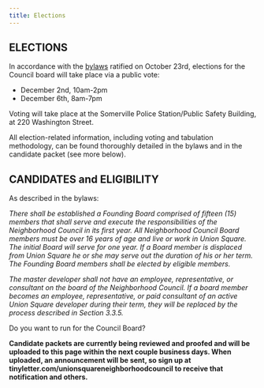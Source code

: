 ```yaml
---
title: Elections
---
```

## ELECTIONS

In accordance with the [bylaws](https://docs.google.com/document/d/1uf6hVFaPQ8aXF5Ectis_0E4kZJfudzCAczJdVcZ6YAc/edit) ratified on October 23rd, elections for the Council board will take place via a public vote:

* December 2nd, 10am-2pm
* December 6th, 8am-7pm

Voting will take place at the Somerville Police Station/Public Safety Building, at 220 Washington Street.

All election-related information, including voting and tabulation methodology, can be found thoroughly detailed in the bylaws and in the candidate packet (see more below).

## CANDIDATES and ELIGIBILITY

As described in the bylaws:

*There shall be established a Founding Board comprised of fifteen (15) members that shall serve and execute the responsibilities of the Neighborhood Council in its first year.  All Neighborhood Council Board members must be over 16 years of age and live or work in Union Square. The initial Board will serve for one year. If a Board member is displaced from Union Square he or she may serve out the duration of his or her term. The Founding Board members shall be elected by eligible members.*

*The master developer shall not have an employee, representative, or consultant on the board of the Neighborhood Council. If a board member becomes an employee, representative, or paid consultant of an active Union Square developer during their term, they will be replaced by the process described in Section 3.3.5.*

Do you want to run for the Council Board?

**Candidate packets are currently being reviewed and proofed and will be uploaded to this page within the next couple business days. When uploaded, an announcement will be sent, so sign up at tinyletter.com/unionsquareneighborhoodcouncil to receive that notification and others.**
